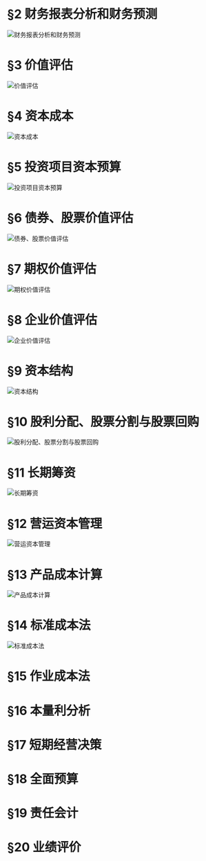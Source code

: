 # §2 财务报表分析和财务预测
![][image-1]

# §3 价值评估
![][image-2]

# §4 资本成本
![][image-3]

# §5 投资项目资本预算
![][image-4]

# §6 债券、股票价值评估
![][image-5]

# §7 期权价值评估
![][image-6]

# §8 企业价值评估
![][image-7]

# §9 资本结构
![][image-8]

# §10 股利分配、股票分割与股票回购
![][image-9] 

# §11 长期筹资
![][image-10]

# §12 营运资本管理
![][image-11]

# §13 产品成本计算
![][image-12]

# §14 标准成本法
![][image-13]

# §15 作业成本法

# §16 本量利分析

# §17 短期经营决策

# §18 全面预算

# §19 责任会计

# §20 业绩评价

[image-1]:	https://ws2.sinaimg.cn/large/006tKfTcgy1fq6tnxvw1jj31kw0yt4qs.jpg "财务报表分析和财务预测"
[image-2]:	https://ws3.sinaimg.cn/large/006tKfTcgy1fq6tudo244j31kw0rb46x.jpg "价值评估"
[image-3]:	https://ws2.sinaimg.cn/large/006tKfTcgy1fq6tuv6iqoj31kw16u4gb.jpg "资本成本"
[image-4]:	https://ws4.sinaimg.cn/large/006tKfTcgy1fq6tv4o07zj31kw0x84qp.jpg "投资项目资本预算"
[image-5]:	https://ws1.sinaimg.cn/large/006tKfTcgy1fq6w3srkgyj31kw1b6ast.jpg "债券、股票价值评估"
[image-6]:	https://ws4.sinaimg.cn/large/006tNc79gy1fq7f9se9faj31kw1iyqv5.jpg "期权价值评估"
[image-7]:	https://ws3.sinaimg.cn/large/006tNc79gy1fq7hm3gb60j31kw1c0qv5.jpg "企业价值评估"
[image-8]:	https://ws1.sinaimg.cn/large/006tNc79gy1fq7nj7sts0j31kw14bkjl.jpg "资本结构"
[image-9]:	https://ws1.sinaimg.cn/large/006tNc79gy1fq7zaacy50j31kw0thqm9.jpg "股利分配、股票分割与股票回购"
[image-10]:	https://ws1.sinaimg.cn/large/006tNc79gy1fq7u0g704tj31kw0o37ox.jpg "长期筹资"
[image-11]:	https://wx2.sinaimg.cn/mw1024/75f7d2f1ly1fq80iqt42fj21kw1qvu0x.jpg "营运资本管理"
[image-12]:	https://ws4.sinaimg.cn/large/006tNc79gy1fq7u0456vyj31kw0mh1i9.jpg "产品成本计算"
[image-13]:	https://ws4.sinaimg.cn/large/006tNc79gy1fq7zr84s4mj31f20usk25.jpg "标准成本法"